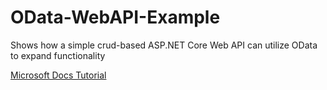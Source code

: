 # OData-WebAPI-Example
Shows how a simple crud-based ASP.NET Core Web API can utilize OData to expand functionality

[Microsoft Docs Tutorial](https://learn.microsoft.com/en-us/aspnet/core/tutorials/first-web-api?view=aspnetcore-8.0&tabs=visual-studio)

